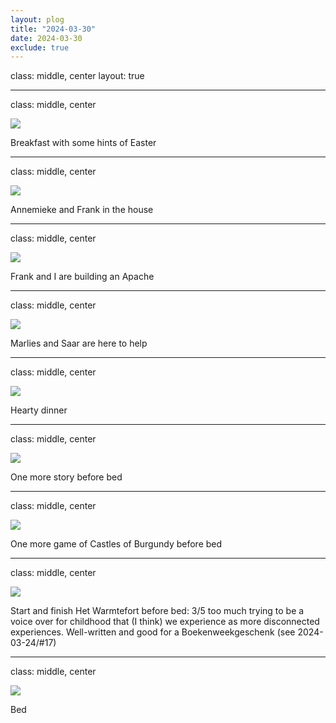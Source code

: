 ```yaml
---
layout: plog
title: "2024-03-30"
date: 2024-03-30
exclude: true
---
```


class: middle, center
layout: true

---

class: middle, center

<img class="plog-picture" src="{{ site.baseurl }}/img/plog/2024-03-30/01.jpg" />

Breakfast with some hints of Easter

---

class: middle, center

<img class="plog-picture" src="{{ site.baseurl }}/img/plog/2024-03-30/02.gif" />

Annemieke and Frank in the house

---

class: middle, center

<img class="plog-picture" src="{{ site.baseurl }}/img/plog/2024-03-30/03.jpg" />

Frank and I are building an Apache

---

class: middle, center

<img class="plog-picture" src="{{ site.baseurl }}/img/plog/2024-03-30/04.jpg" />

Marlies and Saar are here to help

---

class: middle, center

<img class="plog-picture" src="{{ site.baseurl }}/img/plog/2024-03-30/05.jpg" />

Hearty dinner

---

class: middle, center

<img class="plog-picture" src="{{ site.baseurl }}/img/plog/2024-03-30/06.jpg" />

One more story before bed

---

class: middle, center

<img class="plog-picture" src="{{ site.baseurl }}/img/plog/2024-03-30/07.jpg" />

One more game of Castles of Burgundy before bed

---

class: middle, center

<img class="plog-picture" src="{{ site.baseurl }}/img/plog/2024-03-30/08.jpg" />

Start and finish Het Warmtefort before bed: 3/5 too much trying to be a voice over for childhood that (I think) we experience as more disconnected experiences. Well-written and good for a Boekenweekgeschenk (see 2024-03-24/#17)

---

class: middle, center

<img class="plog-picture" src="{{ site.baseurl }}/img/plog/2024-03-30/09.jpg" />

Bed

